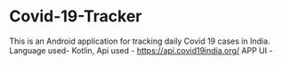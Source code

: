 # Covid-19-Tracker
This is an Android application for tracking daily Covid 19 cases in India. Language used- Kotlin, Api used - https://api.covid19india.org/ APP UI -
